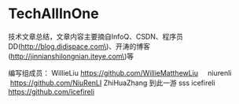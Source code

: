 # TechAllInOne

技术文章总结，文章内容主要摘自InfoQ、CSDN、程序员DD\(http://blog.didispace.com\)、开涛的博客\(http://jinnianshilongnian.iteye.com\)等


编写组成员：
     WillieLiu  https://github.com/WillieMatthewLiu
     niurenli    https://github.com/NiuRenLI
	 ZhiHuaZhang 
		到此一游   sss
	 icefireli	 https://github.com/icefireli    
